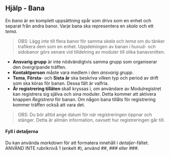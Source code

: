 ﻿## Hjälp - Bana
En *bana* är en komplett uppsättning spår som drivs som en enhet och separat från andra banor.
Varje bana ska representera en *skala* och ett *tema*.

> OBS: Lägg *inte* till flera banor för samma *skala* och *tema* om du tänker trafikera dem som en enhet.
Uppdelningen av banan i huvud- och sidobanor görs senare vid tilldelning av moduler till olika banavsnitten.
 
- **Ansvarig grupp** är inte nödvändigtvis samma grupp som organiserar den övergripande träffen.
- **Kontaktperson** måste vara medlem i den *ansvarig grupp*.
- **Tema**, **Första**- och **Sista år** ska beskriva vilken typ och period av drift som ska köras för banan. Dessa fält är valfria.
- **Är registrering tillåten** skall kryssas i, om användare av Modulregistret kan registrera sig själva och sina moduler.
Detta kommer att aktivera knappen *Registrera* för banan. Om någon bana tillåts för registrering kommer träffen också att vara det.

> OBS: Du bör alltid ange datum för när registreringen öppnar och stänger.
> Detta är allmän information, oavsett hur registreringen går till.

#### Fyll i detaljerna
Du kan använda *markdown* för att formatera innehåll i *detaljer*-fältet.
ANVÄND INTE rubriknivå 1 (enkelt #), använd ##, ### eller ###.